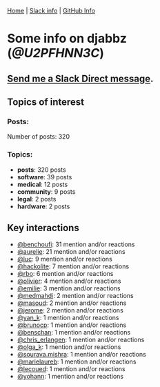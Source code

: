 [Home](https://kelu124.github.io/echommunity/) | [Slack info](https://kelu124.github.io/echommunity/) | [GitHub Info](https://kelu124.github.io/echommunity/github.html)

# Some info on __djabbz__ (_@U2PFHNN3C_)


## [Send me a Slack Direct message](https://echopen.slack.com/messages/@djabbz/).

## Topics of interest

### Posts: 

Number of posts: 320

### Topics:

* __posts__: 320 posts
* __software__: 39 posts
* __medical__: 12 posts
* __community__: 9 posts
* __legal__: 2 posts
* __hardware__: 2 posts

## Key interactions 

* [@benchoufi](./U0B47KC3S.md): 31 mention and/or reactions
* [@aurelie](./U37GZRZU6.md): 21 mention and/or reactions
* [@luc](./U0AAL4W13.md): 9 mention and/or reactions
* [@hackolite](./U20C8CKTL.md): 7 mention and/or reactions
* [@rbo](./U38HVMZ6K.md): 6 mention and/or reactions
* [@olivier](./U04DFTZ7D.md): 4 mention and/or reactions
* [@emilie](./U0FN1B8KD.md): 3 mention and/or reactions
* [@medmahdi](./U36QEPF51.md): 2 mention and/or reactions
* [@masoud](./U3PLYAJPJ.md): 2 mention and/or reactions
* [@jerome](./U07UEJC2H.md): 2 mention and/or reactions
* [@yan_k](./U3NT8G2BC.md): 1 mention and/or reactions
* [@brunocp](./U33817K25.md): 1 mention and/or reactions
* [@benschan](./U1PKXQVDW.md): 1 mention and/or reactions
* [@chris_erlangen](./U3PC2A4GZ.md): 1 mention and/or reactions
* [@olga_k](./U0SHK0X1D.md): 1 mention and/or reactions
* [@sourava.mishra](./U3CV9P9NH.md): 1 mention and/or reactions
* [@marielaureb](./U3T7KBEMV.md): 1 mention and/or reactions
* [@lecoued](./U3QGT3Q74.md): 1 mention and/or reactions
* [@yohann](./U0KPE2P16.md): 1 mention and/or reactions
